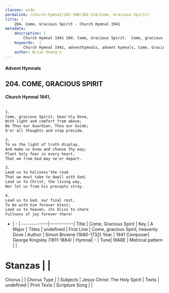 ```yaml
---
classes: wide
permalink: /church-hymnal/201-300/201-210/Come,-Gracious-Spirit/
title: |
    204. Come, Gracious Spirit - Church Hymnal 1941
metadata:
    description: |
        Church Hymnal 1941 204. Come, Gracious Spirit.  Come, gracious Spirit, heav'nly Dove,  With light and comfort from above;  Be Thou our Guardian, Thou our Guide;  O'er all thoughts and step preside.  
    keywords:  |
        Church Hymnal 1941, adventhymnals, advent hymnals, Come, Gracious Spirit, Come, gracious Spirit, heavenly Dove. 
    author: Brian Onang'o
---
```


#### Advent Hymnals
## 204. COME, GRACIOUS SPIRIT
####  Church Hymnal 1941,

```txt

1.
Come, gracious Spirit, heav'nly Dove, 
With light and comfort from above; 
Be Thou our Guardian, Thou our Guide; 
O'er all thoughts and step preside. 

2.
To us the light of truth display, 
And make us know and choose thy way; 
Plant holy fear in every heart, 
That we from God may ne'er depart. 

3.
Lead us to holiness'the road 
That we must take to dwell with God; 
Lead us to Christ, the living way, 
Nor let us from his precepts stray. 

4.
Lead us to God, our final rest, 
To be with him forever blest; 
Lead us to heaven, its bliss to share 
Fullness of joy forever there!


```

- |   -  |
-------------|------------|
Title | Come, Gracious Spirit |
Key | A Major |
Titles | undefined |
First Line | Come, gracious Spirit, heavenly Dove |
Author | Simon Browne (1680-1732)
Year | 1941
Composer| George Kingsley (1811-1884) |
Hymnal|  - |
Tune| WARE |
Metrical pattern | |
# Stanzas |  |
Chorus |  |
Chorus Type |  |
Subjects | Jesus Christ: The Holy Spirit |
Texts | undefined |
Print Texts | 
Scripture Song |  |
    
